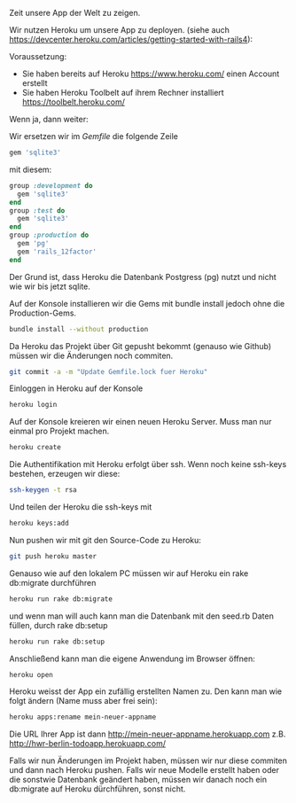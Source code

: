 Zeit unsere App der Welt zu zeigen. 

Wir nutzen Heroku um unsere App zu deployen. (siehe auch
https://devcenter.heroku.com/articles/getting-started-with-rails4):

Voraussetzung:
* Sie haben bereits auf Heroku https://www.heroku.com/ einen Account erstellt
* Sie haben Heroku Toolbelt auf ihrem Rechner installiert https://toolbelt.heroku.com/

Wenn ja, dann weiter:	

Wir ersetzen wir im *Gemfile* die folgende Zeile
```ruby	
gem 'sqlite3'
```
mit diesem:
```ruby
group :development do
  gem 'sqlite3'
end
group :test do
  gem 'sqlite3'
end
group :production do
  gem 'pg'
  gem 'rails_12factor'
end
```
Der Grund ist, dass Heroku die Datenbank Postgress (pg) nutzt und nicht wie wir bis jetzt sqlite.

Auf der Konsole installieren wir die Gems mit bundle install jedoch ohne die Production-Gems.
```bash
bundle install --without production
```

Da Heroku das Projekt über Git gepusht bekommt (genauso wie Github) müssen wir die Änderungen noch commiten.
```bash
git commit -a -m "Update Gemfile.lock fuer Heroku"
```	
	
Einloggen in Heroku auf der Konsole
```bash
heroku login
```

Auf der Konsole kreieren wir einen neuen Heroku Server. Muss man nur einmal pro Projekt machen. 
```bash
heroku create
```		

Die Authentifikation mit Heroku erfolgt über ssh. Wenn noch keine ssh-keys bestehen, erzeugen wir diese:
```bash
ssh-keygen -t rsa
```	

Und teilen der Heroku die ssh-keys mit
```bash
heroku keys:add
```	

Nun pushen wir mit git den Source-Code zu Heroku:
```bash
git push heroku master
```

Genauso wie auf den lokalem PC müssen wir auf Heroku ein rake db:migrate durchführen
```bash
heroku run rake db:migrate
```

und wenn man will auch kann man die Datenbank mit den seed.rb Daten füllen, durch rake db:setup 
```bash
heroku run rake db:setup
```

Anschließend kann man die eigene Anwendung im Browser öffnen:
```bash
heroku open
```

Heroku weisst der App ein zufällig erstellten Namen zu. Den kann man wie folgt ändern (Name muss aber frei sein):
```bash
heroku apps:rename mein-neuer-appname
```	

Die URL Ihrer App ist dann http://mein-neuer-appname.herokuapp.com z.B. http://hwr-berlin-todoapp.herokuapp.com/

Falls wir nun Änderungen im Projekt haben, müssen wir nur diese commiten und dann nach Heroku pushen. Falls wir neue Modelle erstellt haben oder die sonstwie Datenbank geändert haben, müssen wir danach noch ein db:migrate auf Heroku dürchführen, sonst nicht.
